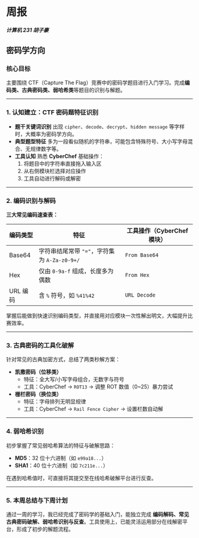 # 周报

##### 计算机 231 胡子豪

## 密码学方向

### 核心目标

主要围绕 CTF（Capture The Flag）竞赛中的密码学题目进行入门学习。完成**编码类、古典密码类、弱哈希类**等题目的识别与解题。

------

### 1. 认知建立：CTF 密码题特征识别

- **题干关键词识别**
   出现 `cipher`、`decode`、`decrypt`、`hidden message` 等字样时，大概率为密码学方向。
- **典型题型特征**
   多为一段看似随机的字符串，可能包含特殊符号、大小写字母混合、无规律数字等。
- **工具认知**
   熟悉 **CyberChef** 基础操作：
  1. 将题目中的字符串直接拖入输入区
  2. 从右侧模块栏选择对应操作
  3. 工具自动进行解码或解密

------

### 2. 编码识别与解码

**三大常见编码速查表：**

| 编码类型 | 特征                                         | 工具操作（CyberChef 模块） |
| -------- | -------------------------------------------- | -------------------------- |
| Base64   | 字符串结尾常带 `"="`，字符集为 `A-Za-z0-9+/` | `From Base64`              |
| Hex      | 仅由 `0-9a-f` 组成，长度多为偶数             | `From Hex`                 |
| URL 编码 | 含 `%` 符号，如 `%41%42`                     | `URL Decode`               |

掌握后能做到快速识别编码类型，并直接用对应模块一次性解出明文，大幅提升比赛效率。

------

### 3. 古典密码的工具化破解

针对常见的古典加密方式，总结了两类秒解方案：

- **凯撒密码（位移类）**
  - 特征：全大写/小写字母组合，无数字与符号
  - 工具：CyberChef → `ROT13` → 调整 ROT 数值（0~25）暴力尝试
- **栅栏密码（换位类）**
  - 特征：字母排列无明显规律
  - 工具：CyberChef → `Rail Fence Cipher` → 设置栏数自动解

------

### 4. 弱哈希识别

初步掌握了常见弱哈希算法的特征与破解思路：

- **MD5**：32 位十六进制（如 `e99a18...`）
- **SHA1**：40 位十六进制（如 `7c211e...`）

在遇到哈希值时，可直接将其提交至在线哈希破解平台进行反查。

------

### 5. 本周总结与下周计划

通过一周的学习，我已经完成了密码学的基础入门，能独立完成 **编码解码、常见古典密码破解、弱哈希识别与反查**。工具使用上，已能灵活运用部分在线解密平台，形成了初步的解题流程。


